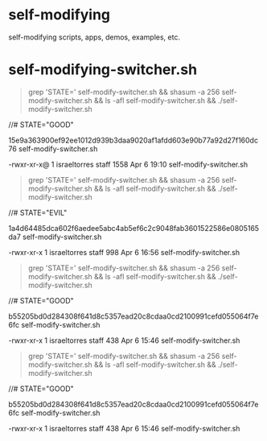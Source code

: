 # self-modifying
self-modifying scripts, apps, demos, examples, etc.

# self-modifying-switcher.sh

>grep 'STATE=' self-modify-switcher.sh && shasum -a 256 self-modify-switcher.sh && ls -afl self-modify-switcher.sh && ./self-modify-switcher.sh

//# STATE="GOOD"

15e9a363900ef92ee1012d939b3daa9020af1afdd603e90b77a92d27f160dc76  self-modify-switcher.sh

-rwxr-xr-x@ 1 israeltorres  staff  1558 Apr  6 19:10 self-modify-switcher.sh

>grep 'STATE=' self-modify-switcher.sh && shasum -a 256 self-modify-switcher.sh && ls -afl self-modify-switcher.sh && ./self-modify-switcher.sh

//# STATE="EVIL"

1a4d64485dca602f6aedee5abc4ab5ef6c2c9048fab3601522586e0805165da7  self-modify-switcher.sh

-rwxr-xr-x  1 israeltorres  staff  998 Apr  6 16:56 self-modify-switcher.sh

>grep 'STATE=' self-modify-switcher.sh && shasum -a 256 self-modify-switcher.sh && ls -afl self-modify-switcher.sh && ./self-modify-switcher.sh

//# STATE="GOOD"

b55205bd0d284308f641d8c5357ead20c8cdaa0cd2100991cefd055064f7e6fc  self-modify-switcher.sh

-rwxr-xr-x  1 israeltorres  staff  438 Apr  6 15:46 self-modify-switcher.sh

>grep 'STATE=' self-modify-switcher.sh && shasum -a 256 self-modify-switcher.sh && ls -afl self-modify-switcher.sh && ./self-modify-switcher.sh

//# STATE="GOOD"

b55205bd0d284308f641d8c5357ead20c8cdaa0cd2100991cefd055064f7e6fc  self-modify-switcher.sh

-rwxr-xr-x  1 israeltorres  staff  438 Apr  6 15:46 self-modify-switcher.sh
>
